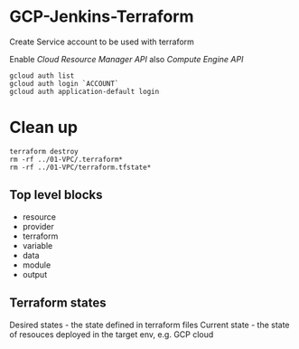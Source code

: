 # GCP-Jenkins-Terraform

Create Service account to be used with terraform

Enable <i> Cloud Resource Manager API</i> also <i> Compute Engine API</i>

```
gcloud auth list
gcloud auth login `ACCOUNT`
gcloud auth application-default login
```

# Clean up

```
terraform destroy
rm -rf ../01-VPC/.terraform*
rm -rf ../01-VPC/terraform.tfstate*
```

## Top level blocks
- resource
- provider
- terraform
- variable
- data
- module
- output

## Terraform states
Desired states  - the state defined in terraform files
Current state - the state of resouces deployed in the target env, e.g. GCP cloud 
